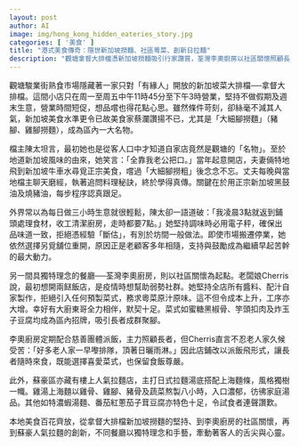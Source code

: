 ```yaml
---
layout: post
author: AI
image: img/hong_kong_hidden_eateries_story.jpg
categories: [ '美食' ]
title: "港式美食傳奇：隱世新加坡撈麵、社區粵菜、創新日拉麵"
description: "觀塘拿督大排檔憑新加坡撈麵吸引行家讚賞，荃灣李奧廚房以社區關懷照顧長者，蘇豪人氣拉麵以中日搭配引起熱烈好評，三間本地餐廳以堅持與創新，打造屬於香港的美味故事。"
---
```

觀塘駿業街熟食市場隱藏著一家只對「有緣人」開放的新加坡菜大排檔──拿督大排檔。這間小店只在周一至周五中午11時45分至下午3時營業，堅持不做假期及週末生意，營業時間短促，想品嚐也得花點心思。雖然條件苛刻，卻絲毫不減其人氣，新加坡美食水準更令已故美食家蔡瀾讚揚不已，尤其是「大細腳撈麵」（豬腳、雞腳撈麵），成為區內一大名物。

檔主陳太坦言，最初她也是從客人口中才知道自家店竟然是觀塘的「名物」。至於地道新加坡風味的由來，她笑言：「全靠我老公把口。」當年起意開店，夫妻倆特地飛到新加坡牛車水尋覓正宗美食，嚐過「大細腳撈粗」後念念不忘。丈夫每晚與當地檔主聊天磨經，執著追問料理秘訣，終於學得真傳。關鍵在於用正宗新加坡黑鼓油及燒豬油，每步程序認真跟足。

外界常以為每日做三小時生意就很輕鬆，陳太卻一語道破：「我凌晨3點就返到鋪頭處理食材，收工清潔廚房，走時都要7點。」她堅持調味時必用電子秤，確保出品味道一致，拒絕憑經驗「斷估」，有別於坊間一般做法。即使市場搬遷停業，她依然選擇另覓舖位重開，原因正是老顧客多年相隨，支持與鼓勵成為繼續早起苦幹的最大動力。

另一間具獨特理念的餐廳──荃灣李奧廚房，則以社區關懷為起點。老闆娘Cherris說，最初想開兩餸飯店，是疫情時想幫助弱勢社群。她堅持全店所有醬料、配汁自家製作，拒絕引入任何預製菜式，務求粵菜原汁原味。這不但令成本上升，工序亦大增。幸好有大廚東哥全力相伴，默契十足。菜式如蜜糖黑椒骨、竽頭扣肉及炸玉子豆腐均成為區內招牌，吸引長者成群聚腳。

李奧廚房定期配合慈善團體派飯，主力照顧長者，但Cherris直言不忍老人家久候受苦：「好多老人家一早嚟排隊，頂著日曬雨淋。」因此店鋪改以派飯飛形式，讓長者隨時來食，既能選擇喜愛菜式，也保留食飯尊嚴。

此外，蘇豪區亦藏有樓上人氣拉麵店，主打日式拉麵湯底搭配上海麵條，風格獨樹一幟。雞湯上海麵以雞骨、雞腳、豬骨及蔬菜熬製八小時，入口濃郁，彷彿家庭湯品。其他如特濃蝦湯麵、番茄紅蔥茄子茸豆腐亦特色十足，令試食者連聲讚歎。

本地美食百花齊放，從拿督大排檔新加坡撈麵的堅持、到李奧廚房的社區關懷，再到蘇豪人氣拉麵的創新，不同餐廳以獨特理念和手藝，牽動著客人的舌尖與心靈。